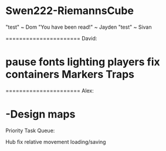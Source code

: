 Swen222-RiemannsCube
====================

"test" ~ Dom
"You have been read!" ~ Jayden
"test" ~ Sivan


======================
David:

pause fonts
lighting
players fix
containers
Markers
Traps
======================

======================
Alex:

-Design maps
=======================

Priority Task Queue:

Hub
fix relative movement
loading/saving

